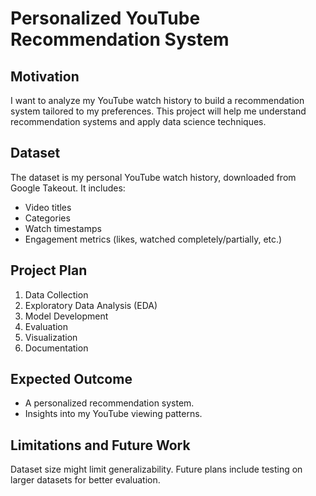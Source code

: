 # Personalized YouTube Recommendation System

## Motivation
I want to analyze my YouTube watch history to build a recommendation system tailored to my preferences. This project will help me understand recommendation systems and apply data science techniques.

## Dataset
The dataset is my personal YouTube watch history, downloaded from Google Takeout. It includes:
- Video titles
- Categories
- Watch timestamps
- Engagement metrics (likes, watched completely/partially, etc.)

## Project Plan
1. Data Collection
2. Exploratory Data Analysis (EDA)
3. Model Development
4. Evaluation
5. Visualization
6. Documentation

## Expected Outcome
- A personalized recommendation system.
- Insights into my YouTube viewing patterns.

## Limitations and Future Work
Dataset size might limit generalizability. Future plans include testing on larger datasets for better evaluation.
